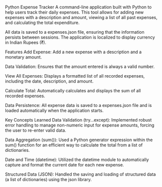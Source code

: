 Python Expense Tracker
A command-line application built with Python to help users track their daily expenses. This tool allows for adding new expenses with a description and amount, viewing a list of all past expenses, and calculating the total expenditure.

All data is saved to a expenses.json file, ensuring that the information persists between sessions. The application is localized to display currency in Indian Rupees (₹).

Features
Add Expense: Add a new expense with a description and a monetary amount.

Data Validation: Ensures that the amount entered is always a valid number.

View All Expenses: Displays a formatted list of all recorded expenses, including the date, description, and amount.

Calculate Total: Automatically calculates and displays the sum of all recorded expenses.

Data Persistence: All expense data is saved to a expenses.json file and is loaded automatically when the application starts.

Key Concepts Learned
Data Validation (try...except): Implemented robust error handling to manage non-numeric input for expense amounts, forcing the user to re-enter valid data.

Data Aggregation (sum()): Used a Python generator expression within the sum() function for an efficient way to calculate the total from a list of dictionaries.

Date and Time (datetime): Utilized the datetime module to automatically capture and format the current date for each new expense.

Structured Data (JSON): Handled the saving and loading of structured data (a list of dictionaries) using the json library.